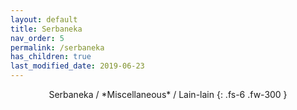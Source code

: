 ```yaml
---
layout: default
title: Serbaneka
nav_order: 5
permalink: /serbaneka
has_children: true
last_modified_date: 2019-06-23
---
```

<div align="center" markdown="1">
Serbaneka / *Miscellaneous* / Lain-lain
{: .fs-6 .fw-300 }
</div>